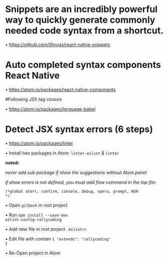 # Snippets are an incredibly powerful way to quickly generate commonly needed code syntax from a shortcut.

• https://github.com/Shrugs/react-native-snippets

# Auto completed syntax <Tag> components React Native

• https://atom.io/packages/react-native-components

#Following JSX tag closure

• https://atom.io/packages/language-babel

# Detect JSX syntax errors (6 steps)

• https://atom.io/packages/linter

• Install two packages in Atom: <code>linter-eslint</code> & <code>linter</code> 

<b>noted:</b>

<i> never add sub package if show the suggestions without Atom panel</i>

<i> if show errors is not defined, you must add flow command in the top file:</i>

<code>/*global
alert, confirm, console, Debug, opera, prompt, WSH
*/</code>

• Open <code>gitbash</code> in root project

• Run <code>npm install --save-dev eslint-config-rallycoding</code>

• Add new file in root project <code>.eslintrc</code>

• Edit file with contain <code>{ "extends": "rallycoding" }</code>

• Re-Open project in Atom

